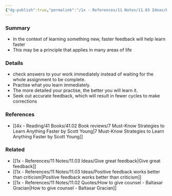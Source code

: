 ```yaml
---
{"dg-publish":true,"permalink":"/1x - References/11 Notes/11.03 Ideas/Have quicker feedback loops/","title":"Have quicker feedback loops","noteIcon":"","created":"2023-03-13T15:24:17.000+03:00","updated":"2024-02-14T20:18:31.159+03:00"}
---
```



### Summary
- In the context of learning something new, faster feedback will help learn faster
- This may be a principle that applies in many areas of life

### Details
- check answers to your work immediately instead of waiting for the whole assignment to be complete.
- Practise what you learn immediately. 
- The more detailed your practise, the better you will learn it.
- Seek out accurate feedback, which will result in fewer cycles to make corrections

### References
- [[4x - Reading/41 Books/41.02 Book reviews/7 Must-Know Strategies to Learn Anything Faster by Scott Young\|7 Must-Know Strategies to Learn Anything Faster by Scott Young]]

### Related
- [[1x - References/11 Notes/11.03 Ideas/Give great feedback\|Give great feedback]]
- [[1x - References/11 Notes/11.03 Ideas/Positive feedback works better than criticism\|Positive feedback works better than criticism]]
- [[1x - References/11 Notes/11.02 Quotes/How to give counsel - Baltasar Gracian\|How to give counsel - Baltasar Gracian]]
